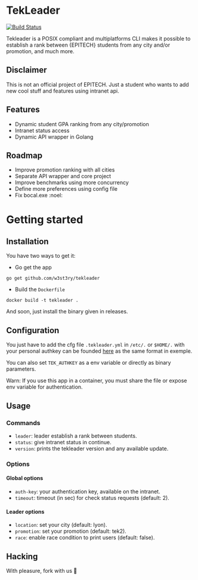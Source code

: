 # TekLeader

[![Build Status](https://travis-ci.org/w3st3ry/tekleader.svg?branch=master)](https://travis-ci.org/w3st3ry/tekleader)

Tekleader is a POSIX compliant and multiplatforms CLI makes it possible to establish a rank between {EPITECH} students from any city and/or promotion, and much more.

## Disclaimer

This is not an official project of EPITECH.
Just a student who wants to add new cool stuff and features using intranet api.

## Features

* Dynamic student GPA ranking from any city/promotion
* Intranet status access
* Dynamic API wrapper in Golang

## Roadmap

* Improve promotion ranking with all cities
* Separate API wrapper and core project
* Improve benchmarks using more concurrency
* Define more preferences using config file
* Fix bocal.exe :noel:

# Getting started

## Installation

You have two ways to get it:

- Go get the app 

```
go get github.com/w3st3ry/tekleader
```

- Build the `Dockerfile`

```
docker build -t tekleader .
```

And soon, just install the binary given in releases.

## Configuration

You just have to add the cfg file `.tekleader.yml` in `/etc/.` or `$HOME/.` with your personal authkey can be founded [here](https://intra.epitech.eu/admin/autolog) as the same format in exemple.

You can also set `TEK_AUTHKEY` as a env variable or directly as binary parameters.

Warn:
If you use this app in a container, you must share the file or expose env variable for authentication.

## Usage

### Commands

* `leader`: leader establish a rank between students.
* `status`: give intranet status in continue.
* `version`: prints the tekleader version and any available update.

### Options

#### Global options

* `auth-key`: your authentication key, available on the intranet.
* `timeout`: timeout (in sec) for check status requests (default: 2).

#### Leader options

* `location`: set your city (default: lyon).
* `promotion`: set your promotion (default: tek2).
* `race`: enable race condition to print users (default: false).

## Hacking

With pleasure, fork with us :rocket:
